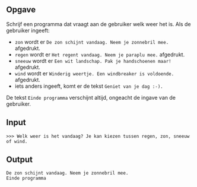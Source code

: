 ## Opgave

Schrijf een programma dat vraagt aan de gebruiker welk weer het is. Als de gebruiker ingeeft:
- `zon` wordt er `De zon schijnt vandaag. Neem je zonnebril mee.` afgedrukt.
- `regen` wordt er `Het regent vandaag. Neem je paraplu mee.` afgedrukt.
- `sneeuw` wordt er `Een wit landschap. Pak je handschoenen maar!` afgedrukt.
- `wind` wordt er `Winderig weertje. Een windbreaker is voldoende.` afgedrukt.
- iets anders ingeeft, komt er de tekst `Geniet van je dag :-).`

De tekst `Einde programma` verschijnt altijd, ongeacht de ingave van de gebruiker.

## Input

```
>>> Welk weer is het vandaag? Je kan kiezen tussen regen, zon, sneeuw of wind. 
```
## Output

```
De zon schijnt vandaag. Neem je zonnebril mee.
Einde programma
```
